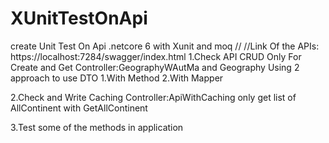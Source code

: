 # XUnitTestOnApi
create Unit Test On Api .netcore 6 with Xunit and moq
//
//Link Of the APIs:
https://localhost:7284/swagger/index.html
 1.Check API CRUD Only For Create and Get 
 Controller:GeographyWAutMa and Geography
 Using 2 approach to use DTO 
  1.With Method
  2.With Mapper

2.Check and Write Caching
 Controller:ApiWithCaching
  only get list of AllContinent with GetAllContinent 


3.Test some of the methods in application 

